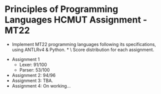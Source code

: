 # Principles of Programming Languages HCMUT Assignment - MT22
* Implement MT22 programming languages following its specifications, using ANTLRv4 & Python. *
\\ Score distribution for each assignment. 
- Assignment 1 
  - Lexer: 91/100
  - Parser: 53/100
- Assignment 2: 94/96
- Assignment 3: TBA. 
- Assignment 4: On working...

